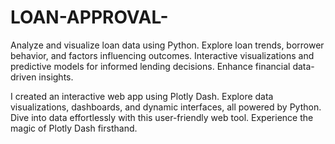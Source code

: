 # LOAN-APPROVAL-
Analyze and visualize loan data using Python. Explore loan trends, borrower behavior, and factors influencing outcomes. Interactive visualizations and predictive models for informed lending decisions. Enhance financial data-driven insights.

I created an interactive web app using Plotly Dash. Explore data visualizations, dashboards, and dynamic interfaces, all powered by Python. Dive into data effortlessly with this user-friendly web tool. Experience the magic of Plotly Dash firsthand.
